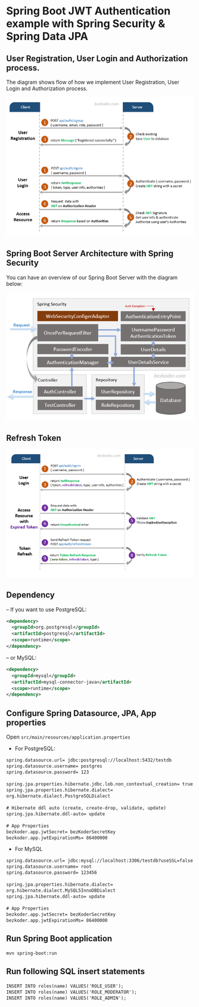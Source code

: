 # Spring Boot JWT Authentication example with Spring Security & Spring Data JPA

## User Registration, User Login and Authorization process.
The diagram shows flow of how we implement User Registration, User Login and Authorization process.

![spring-boot-jwt-authentication-spring-security-flow](spring-boot-jwt-authentication-spring-security-flow.png)

## Spring Boot Server Architecture with Spring Security
You can have an overview of our Spring Boot Server with the diagram below:

![spring-boot-jwt-authentication-spring-security-architecture](spring-boot-jwt-authentication-spring-security-architecture.png)

## Refresh Token

![spring-boot-refresh-token-jwt-example-flow](spring-boot-refresh-token-jwt-example-flow.png)

## Dependency
– If you want to use PostgreSQL:
```xml
<dependency>
  <groupId>org.postgresql</groupId>
  <artifactId>postgresql</artifactId>
  <scope>runtime</scope>
</dependency>
```
– or MySQL:
```xml
<dependency>
  <groupId>mysql</groupId>
  <artifactId>mysql-connector-java</artifactId>
  <scope>runtime</scope>
</dependency>
```
## Configure Spring Datasource, JPA, App properties
Open `src/main/resources/application.properties`
- For PostgreSQL:
```
spring.datasource.url= jdbc:postgresql://localhost:5432/testdb
spring.datasource.username= postgres
spring.datasource.password= 123

spring.jpa.properties.hibernate.jdbc.lob.non_contextual_creation= true
spring.jpa.properties.hibernate.dialect= org.hibernate.dialect.PostgreSQLDialect

# Hibernate ddl auto (create, create-drop, validate, update)
spring.jpa.hibernate.ddl-auto= update

# App Properties
bezkoder.app.jwtSecret= bezKoderSecretKey
bezkoder.app.jwtExpirationMs= 86400000
```
- For MySQL
```
spring.datasource.url= jdbc:mysql://localhost:3306/testdb?useSSL=false
spring.datasource.username= root
spring.datasource.password= 123456

spring.jpa.properties.hibernate.dialect= org.hibernate.dialect.MySQL5InnoDBDialect
spring.jpa.hibernate.ddl-auto= update

# App Properties
bezkoder.app.jwtSecret= bezKoderSecretKey
bezkoder.app.jwtExpirationMs= 86400000
```
## Run Spring Boot application
```
mvn spring-boot:run
```

## Run following SQL insert statements
```
INSERT INTO roles(name) VALUES('ROLE_USER');
INSERT INTO roles(name) VALUES('ROLE_MODERATOR');
INSERT INTO roles(name) VALUES('ROLE_ADMIN');
```
